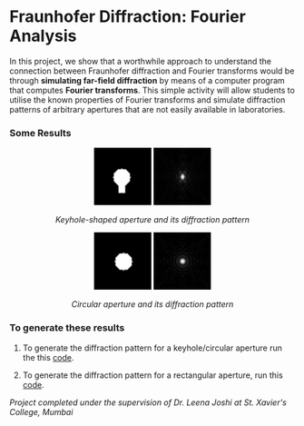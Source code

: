 # Fraunhofer Diffraction: Fourier Analysis

In this project, we show that a worthwhile approach to understand the connection between Fraunhofer diffraction and Fourier transforms would be through **simulating far-field diffraction** by means of a computer program that computes **Fourier transforms**. This simple activity will allow students to utilise the known properties of Fourier transforms and simulate diffraction patterns of arbitrary apertures that are not easily available in laboratories.


### Some Results 
<p align="middle">
  <img src="images/keyhole aperture.png" width="20%"> <img src="images/keyhole.png" width="20%">
</p>
<p align="middle">
<em>Keyhole-shaped aperture and its diffraction pattern</em>
</p>

<p align="middle">
  <img src="images/circle aperture.png" width="20%"> <img src="images/circle.png" width="20%">
</p>
<p align="middle">
<em>Circular aperture and its diffraction pattern</em>
</p>

### To generate these results 
1. To generate the diffraction pattern for a keyhole/circular aperture run the this [code](/code/keyhole-aperture_patter.py). 

2. To generate the diffraction pattern for a rectangular aperture, run this [code](/code/rect-aperture_pattern.py). 


<em> Project completed under the supervision of Dr. Leena Joshi at St. Xavier's College, Mumbai <em>


